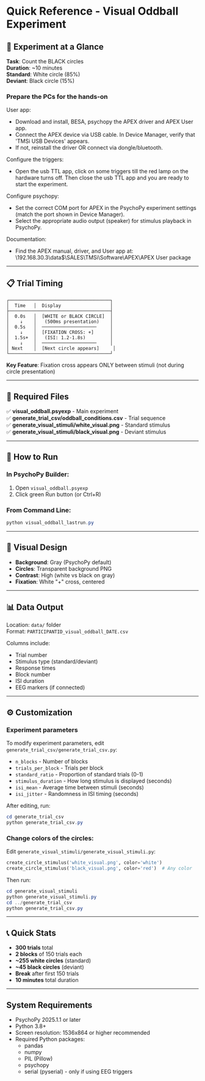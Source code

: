 # Quick Reference - Visual Oddball Experiment

## 🎯 Experiment at a Glance

**Task**: Count the BLACK circles  
**Duration**: ~10 minutes  
**Standard**: White circle (85%)  
**Deviant**: Black circle (15%)  

### Prepare the PCs for the hands-on
User app:
- Download and install, BESA, psychopy the APEX driver and APEX User app.
- Connect the APEX device via USB cable. In Device Manager, verify that 'TMSi USB Devices' appears. 
- If not, reinstall the driver OR connect via dongle/bluetooth.

Configure the triggers: 
- Open the usb TTL app, click on some triggers till the red lamp on the hardware turns off. Then close the usb TTL app and you are ready to start the experiment.

Configure psychopy:
- Set the correct COM port for APEX in the PsychoPy experiment settings (match the port shown in Device Manager).
- Select the appropriate audio output (speaker) for stimulus playback in PsychoPy.

Documentation:
- Find the APEX manual, driver, and User app at: \\192.168.30.3\data$\SALES\TMSi\Software\APEX\APEX User package


---

## 📋 Trial Timing

```
┌─────────────────────────────────────┐
│  Time   │  Display                  │
├─────────────────────────────────────┤
│  0.0s   │  [WHITE or BLACK CIRCLE]  │
│    ↓    │   (500ms presentation)    │
│  0.5s   │  ────────────────────     │
│    ↓    │  [FIXATION CROSS: +]      │
│  1.5s+  │   (ISI: 1.2-1.8s)         │
│    ↓    │  ────────────────────     │
│ Next    │  [Next circle appears]     │
└─────────────────────────────────────┘
```

**Key Feature**: Fixation cross appears ONLY between stimuli (not during circle presentation)

---

## 📁 Required Files

✅ **visual_oddball.psyexp** - Main experiment  
✅ **generate_trial_csv/oddball_conditions.csv** - Trial sequence  
✅ **generate_visual_stimuli/white_visual.png** - Standard stimulus  
✅ **generate_visual_stimuli/black_visual.png** - Deviant stimulus  

---

## 🚀 How to Run

### In PsychoPy Builder:
1. Open `visual_oddball.psyexp`
2. Click green Run button (or Ctrl+R)

### From Command Line:
```powershell
python visual_oddball_lastrun.py
```

---

## 🎨 Visual Design

- **Background**: Gray (PsychoPy default)
- **Circles**: Transparent background PNG
- **Contrast**: High (white vs black on gray)
- **Fixation**: White "+" cross, centered

---

## 📊 Data Output

Location: `data/` folder  
Format: `PARTICIPANTID_visual_oddball_DATE.csv`

Columns include:
- Trial number
- Stimulus type (standard/deviant)  
- Response times
- Block number
- ISI duration
- EEG markers (if connected)

---

## ⚙️ Customization

### Experiment parameters
To modify experiment parameters, edit `generate_trial_csv/generate_trial_csv.py`:
- `n_blocks` - Number of blocks
- `trials_per_block` - Trials per block
- `standard_ratio` - Proportion of standard trials (0-1)
- `stimulus_duration` - How long stimulus is displayed (seconds)
- `isi_mean` - Average time between stimuli (seconds)
- `isi_jitter` - Randomness in ISI timing (seconds)

After editing, run:
```powershell
cd generate_trial_csv
python generate_trial_csv.py
```

### Change colors of the circles:
Edit `generate_visual_stimuli/generate_visual_stimuli.py`:
```python
create_circle_stimulus('white_visual.png', color='white')
create_circle_stimulus('black_visual.png', color='red')  # Any color
```

Then run:
```powershell
cd generate_visual_stimuli
python generate_visual_stimuli.py
cd ../generate_trial_csv
python generate_trial_csv.py
```

---

## 📞 Quick Stats

- **300 trials** total
- **2 blocks** of 150 trials each
- **~255 white circles** (standard)
- **~45 black circles** (deviant)
- **Break** after first 150 trials
- **10 minutes** total duration

---

## System Requirements

- PsychoPy 2025.1.1 or later
- Python 3.8+
- Screen resolution: 1536x864 or higher recommended
- Required Python packages:
  - pandas
  - numpy
  - PIL (Pillow)
  - psychopy
  - serial (pyserial) - only if using EEG triggers

